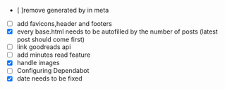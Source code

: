 - [ ]remove generated by in meta
- [ ] add favicons,header and footers 
- [x] every base.html needs to be autofilled by the number of posts (latest post should come first)
- [ ] link goodreads api
- [ ] add minutes read feature
- [x] handle images
- [ ] Configuring Dependabot
- [x] date needs to be fixed
